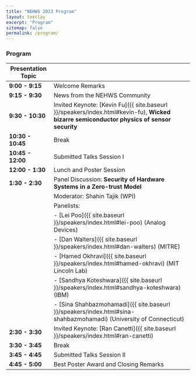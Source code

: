 ```yaml
---
title: "NEHWS 2023 Program"
layout: textlay
excerpt: "Program"
sitemap: false
permalink: /program/
---
```


### **Program** ###

| Presentation Topic     |                                                                                        |
| ---------------------- | -------------------------------------------------------------------------------------- |
| **9:00 - 9:15**        | Welcome Remarks                                                                        |
| **9:15 - 9:30**        | News from the NEHWS Community                                                          |
| **9:30 - 10:30**       | Invited Keynote: [Kevin Fu]({{ site.baseurl }}/speakers/index.html#kevin-fu), **Wicked bizarre semiconductor physics of sensor security** |
| **10:30 - 10:45**      | Break                                                                                  |
| **10:45 - 12:00**      | Submitted Talks Session I                                                              |
| **12:00 - 1:30**       | Lunch and Poster Session                                                               |
| **1:30 - 2:30**        | Panel Discussion: **Security of Hardware Systems in a Zero-trust Model**                 |
|                        | Moderator: Shahin Tajik (WPI)                                                     |
|                        | Panelists:                                                                             |
|                        | - [Lei Poo]({{ site.baseurl }}/speakers/index.html#lei-poo) (Analog Devices)  |
|                        | - [Dan Walters]({{ site.baseurl }}/speakers/index.html#dan-walters) (MITRE)                                                       |
|                        | - [Hamed Okhravi]({{ site.baseurl }}/speakers/index.html#hamed-okhravi) (MIT Lincoln Lab)                                           |
|                        | - [Sandhya Koteshwara]({{ site.baseurl }}/speakers/index.html#sandhya-koteshwara) (IBM)                                                  |
|                        | - [Sina Shahbazmohamadi]({{ site.baseurl }}/speakers/index.html#sina-shahbazmohamadi) (University of Connecticut)                         |
| **2:30 - 3:30**        | Invited Keynote: [Ran Canetti]({{ site.baseurl }}/speakers/index.html#ran-canetti)   |
| **3:30 - 3:45**        | Break                                                                                  |
| **3:45 - 4:45**        | Submitted Talks Session II                                                             |
| **4:45 - 5:00**        | Best Poster Award and Closing Remarks                                                  |


